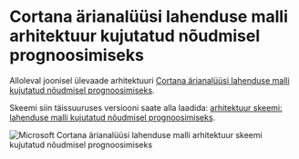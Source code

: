 <properties
    pageTitle="Cortana ärianalüüsi lahenduse malli arhitektuur kujutatud nõudmisel prognoosimiseks | Microsoft Azure'i"
    description="Microsoft Cortana ärianalüüsi lahenduse malli aitab prognoosimiseks nõudmisel kujutatud kasuliku ettevõtte struktuuri."
    keywords="lahendus accelerator cortana Kasutusanalüüsi; kujutatud prognoosi koostamiseks"
    services="cortana-analytics"
    documentationCenter=""
    authors="garyericson"
    manager="jhubbard"
    editor="cgronlun"/>

<tags
    ms.service="cortana-analytics"
    ms.workload="data-services"
    ms.tgt_pltfrm="na"
    ms.devlang="na"
    ms.topic="article"
    ms.date="11/19/2015"
    ms.author="garye" />

# <a name="cortana-intelligence-solution-template-architecture-for-demand-forecasting-of-energy"></a>Cortana ärianalüüsi lahenduse malli arhitektuur kujutatud nõudmisel prognoosimiseks

Alloleval joonisel ülevaade arhitektuuri [Cortana ärianalüüsi lahenduse malli kujutatud nõudmisel prognoosimiseks](cortana-analytics-playbook-demand-forecasting-energy.md).

Skeemi siin täissuuruses versiooni saate alla laadida: [arhitektuur skeemi: lahenduse malli kujutatud nõudmisel prognoosimiseks](http://download.microsoft.com/download/1/9/B/19B815F0-D1B0-4F67-AED3-A40544225FD1/ca-topologies-energy-forecasting.png).

![Microsoft Cortana ärianalüüsi lahenduse malli arhitektuur skeemi kujutatud nõudmisel prognoosimiseks][image]

[image]: ./media/cortana-analytics-architecture-demand-forecasting-energy/ca-topologies-energy-forecasting.png
